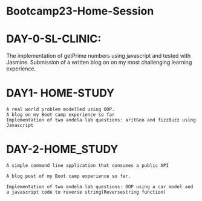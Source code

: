 # Bootcamp23-Home-Session
# DAY-0-SL-CLINIC:
  The implementation of getPrime numbers using javascript and tested with Jasmine.
  Submission of a written blog on  on my most challenging learning experience.

# DAY1- HOME-STUDY
    A real world problem modelled using OOP.
    A blog on my Boot camp experience so far
    Implementation of two andela lab questions: aritGeo and fizzBuzz using Javascript

 # DAY-2-HOME_STUDY
    A simple command line application that consumes a public API

    A blog post of my Boot camp experience so far.

    Implementation of two andela lab questions: OOP using a car model and a javascript code to reverse string(Reversestring function)
 


    